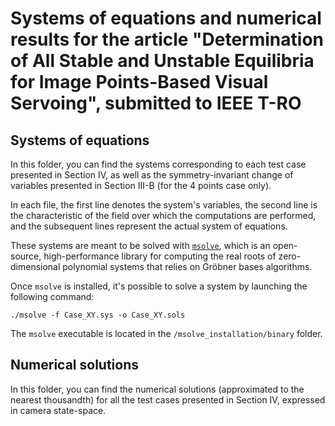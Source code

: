 # Systems of equations and numerical results for the article "Determination of All Stable and Unstable Equilibria for Image Points-Based Visual Servoing", submitted to IEEE T-RO

## Systems of equations

In this folder, you can find the systems corresponding to each test case presented in Section IV, as well as the symmetry-invariant change of variables presented in Section III-B (for the 4 points case only).

In each file, the first line denotes the system's variables, the second line is the characteristic of the field over which the computations are performed, and the subsequent lines represent the actual system of equations.

These systems are meant to be solved with [`msolve`](https://msolve.lip6.fr/), which is an open-source, high-performance library for computing the real roots of zero-dimensional polynomial systems that relies on Gröbner bases algorithms.

Once `msolve` is installed, it's possible to solve a system by launching the following command:
```console
./msolve -f Case_XY.sys -o Case_XY.sols
```
The `msolve` executable is located in the `/msolve_installation/binary` folder.

## Numerical solutions

In this folder, you can find the numerical solutions (approximated to the nearest thousandth) for all the test cases presented in Section IV, expressed in camera state-space.
